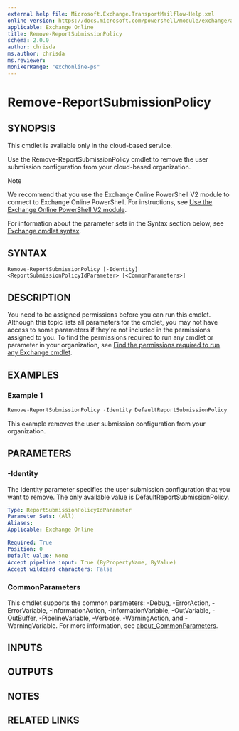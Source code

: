 ```yaml
---
external help file: Microsoft.Exchange.TransportMailflow-Help.xml
online version: https://docs.microsoft.com/powershell/module/exchange/antispam-antimalware/remove-reportsubmissionpolicy
applicable: Exchange Online
title: Remove-ReportSubmissionPolicy
schema: 2.0.0
author: chrisda
ms.author: chrisda
ms.reviewer:
monikerRange: "exchonline-ps"
---
```


# Remove-ReportSubmissionPolicy

## SYNOPSIS
This cmdlet is available only in the cloud-based service.

Use the Remove-ReportSubmissionPolicy cmdlet to remove the user submission configuration from your cloud-based organization.

> [!NOTE]
> We recommend that you use the Exchange Online PowerShell V2 module to connect to Exchange Online PowerShell. For instructions, see [Use the Exchange Online PowerShell V2 module](https://docs.microsoft.com/powershell/exchange/exchange-online/exchange-online-powershell-v2/exchange-online-powershell-v2).

For information about the parameter sets in the Syntax section below, see [Exchange cmdlet syntax](https://docs.microsoft.com/powershell/exchange/exchange-server/exchange-cmdlet-syntax).

## SYNTAX

```
Remove-ReportSubmissionPolicy [-Identity] <ReportSubmissionPolicyIdParameter> [<CommonParameters>]
```

## DESCRIPTION
You need to be assigned permissions before you can run this cmdlet. Although this topic lists all parameters for the cmdlet, you may not have access to some parameters if they're not included in the permissions assigned to you. To find the permissions required to run any cmdlet or parameter in your organization, see [Find the permissions required to run any Exchange cmdlet](https://docs.microsoft.com/powershell/exchange/exchange-server/find-exchange-cmdlet-permissions).

## EXAMPLES

### Example 1
```powershell
Remove-ReportSubmissionPolicy -Identity DefaultReportSubmissionPolicy
```

This example removes the user submission configuration from your organization.

## PARAMETERS

### -Identity
The Identity parameter specifies the user submission configuration that you want to remove. The only available value is DefaultReportSubmissionPolicy.

```yaml
Type: ReportSubmissionPolicyIdParameter
Parameter Sets: (All)
Aliases:
Applicable: Exchange Online

Required: True
Position: 0
Default value: None
Accept pipeline input: True (ByPropertyName, ByValue)
Accept wildcard characters: False
```

### CommonParameters
This cmdlet supports the common parameters: -Debug, -ErrorAction, -ErrorVariable, -InformationAction, -InformationVariable, -OutVariable, -OutBuffer, -PipelineVariable, -Verbose, -WarningAction, and -WarningVariable. For more information, see [about_CommonParameters](https://go.microsoft.com/fwlink/p/?LinkID=113216).

## INPUTS

###  

## OUTPUTS

###  

## NOTES

## RELATED LINKS

